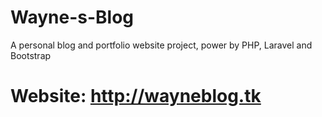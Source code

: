 # Wayne-s-Blog
A personal blog and portfolio website project, power by PHP, Laravel and Bootstrap

# Website: http://wayneblog.tk
